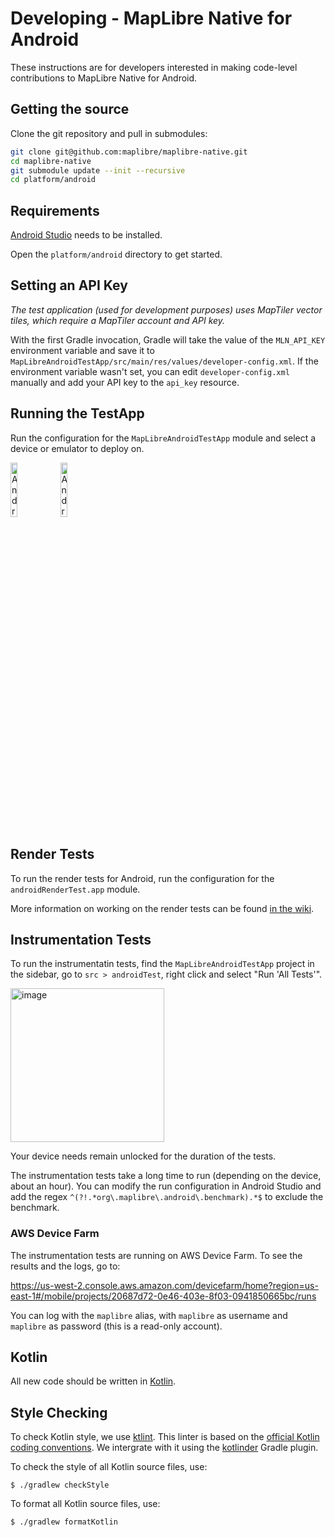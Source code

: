 # Developing - MapLibre Native for Android

These instructions are for developers interested in making code-level contributions to MapLibre Native for Android.

## Getting the source

Clone the git repository and pull in submodules:

```bash
git clone git@github.com:maplibre/maplibre-native.git
cd maplibre-native
git submodule update --init --recursive
cd platform/android
```

## Requirements

[Android Studio](https://developer.android.com/studio) needs to be installed.

Open the `platform/android` directory to get started.

## Setting an API Key

_The test application (used for development purposes) uses MapTiler vector tiles, which require a MapTiler account and API key._

With the first Gradle invocation, Gradle will take the value of the `MLN_API_KEY` environment variable and save it to `MapLibreAndroidTestApp/src/main/res/values/developer-config.xml`. If the environment variable wasn't set, you can edit `developer-config.xml` manually and add your API key to the `api_key` resource.  

## Running the TestApp

Run the configuration for the `MapLibreAndroidTestApp` module and select a device or emulator to deploy on.

<p align="left">
  <img src="https://github.com/maplibre/maplibre-native/assets/649392/5494925e-8cbb-4d5d-8033-8a2f141ede3c" alt="Android TestApp menu" width="15%">   <img src="https://github.com/maplibre/maplibre-native/assets/649392/f169db51-615d-4fca-b297-ac6197bec674" alt="Android TestApp showing Demotiles" width="15%">
</p>

## Render Tests

To run the render tests for Android, run the configuration for the `androidRenderTest.app` module.

More information on working on the render tests can be found [in the wiki](https://github.com/maplibre/maplibre-native/wiki/Working-on-Android-Render-Tests).

## Instrumentation Tests

To run the instrumentatin tests, find the `MapLibreAndroidTestApp` project in the sidebar, go to `src > androidTest`, right click and select "Run 'All Tests'".

<img width="246" alt="image" src="https://github.com/maplibre/maplibre-native/assets/649392/d9daf630-cb7f-4035-b426-fc496081fed9">

Your device needs remain unlocked for the duration of the tests.

The instrumentation tests take a long time to run (depending on the device, about an hour). You can modify the run configuration in Android Studio and add the regex `^(?!.*org\.maplibre\.android\.benchmark).*$` to exclude the benchmark.

### AWS Device Farm

The instrumentation tests are running on AWS Device Farm. To see the results and the logs, go to:

https://us-west-2.console.aws.amazon.com/devicefarm/home?region=us-east-1#/mobile/projects/20687d72-0e46-403e-8f03-0941850665bc/runs

You can log with the `maplibre` alias, with `maplibre` as username and `maplibre` as password (this is a read-only account).

## Kotlin

All new code should be written in [Kotlin](https://kotlinlang.org/).

## Style Checking

To check Kotlin style, we use [ktlint](https://pinterest.github.io/ktlint/). This linter is based on the [official Kotlin coding conventions](https://kotlinlang.org/docs/coding-conventions.html). We intergrate with it using the [kotlinder](https://github.com/jeremymailen/kotlinter-gradle) Gradle plugin.

To check the style of all Kotlin source files, use:

```
$ ./gradlew checkStyle
```

To format all Kotlin source files, use:

```
$ ./gradlew formatKotlin
```